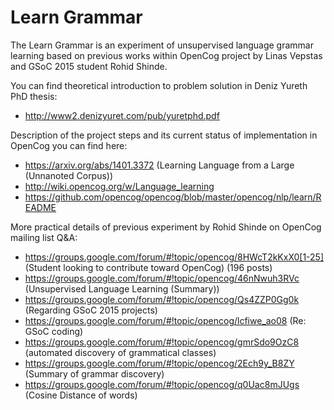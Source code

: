Learn Grammar
=============

The Learn Grammar is an experiment of unsupervised language grammar learning based on previous works
within OpenCog project by Linas Vepstas and GSoC 2015 student Rohid Shinde.

You can find theoretical introduction to problem solution in Deniz Yureth PhD thesis:
- http://www2.denizyuret.com/pub/yuretphd.pdf

Description of the project steps and its current status of implementation in OpenCog you can find here:
- https://arxiv.org/abs/1401.3372 (Learning Language from a Large (Unnanoted Corpus))
- http://wiki.opencog.org/w/Language_learning
- https://github.com/opencog/opencog/blob/master/opencog/nlp/learn/README

More practical details of previous experiment by Rohid Shinde on OpenCog mailing list Q&A:
- https://groups.google.com/forum/#!topic/opencog/8HWcT2kKxX0[1-25] (Student looking to contribute toward OpenCog)  (196 posts)
- https://groups.google.com/forum/#!topic/opencog/46nNwuh3RVc       (Unsupervised Language Learning (Summary)) 
- https://groups.google.com/forum/#!topic/opencog/Qs4ZZP0Gg0k       (Regarding GSoC 2015 projects)
- https://groups.google.com/forum/#!topic/opencog/lcfiwe_ao08       (Re: GSoC coding) 
- https://groups.google.com/forum/#!topic/opencog/gmrSdo9OzC8       (automated discovery of grammatical classes)
- https://groups.google.com/forum/#!topic/opencog/2Ech9y_B8ZY       (Summary of grammar discovery)
- https://groups.google.com/forum/#!topic/opencog/q0Uac8mJUgs       (Cosine Distance of words)
